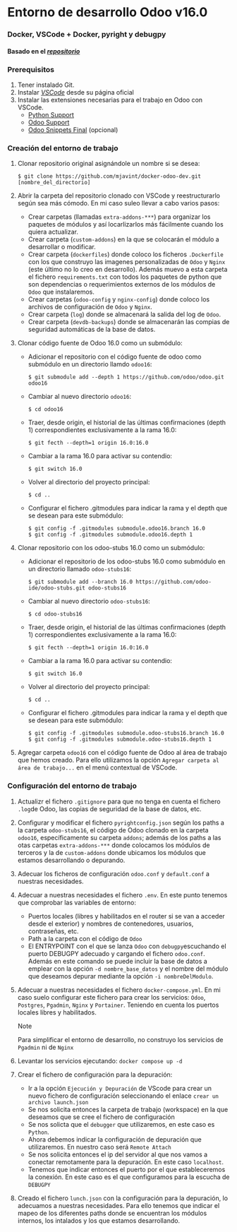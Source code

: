 # Entorno de desarrollo Odoo v16.0
### Docker, VSCode + Docker, pyright y debugpy
#### Basado en el _[repositorio](https://github.com/mjavint/docker-odoo-dev)_

### Prerequisitos

1. Tener instalado Git.
2. Instalar _[VSCode](https://code.visualstudio.com)_ desde su página oficial
3. Instalar las extensiones necesarias para el trabajo en Odoo con VSCode.
   - [Python Support](https://marketplace.visualstudio.com/items?itemName=donjayamanne.python-extension-pack)
   - [Odoo Support](https://marketplace.visualstudio.com/items?itemName=trinhanhngoc.vscode-odoo)
   - [Odoo Snippets Final](https://marketplace.visualstudio.com/items?itemName=mjavint.mjavint-odoo-snippets) (opcional)

### Creación del entorno de trabajo

1. Clonar repositorio original asignándole un nombre si se desea:

   ```
   $ git clone https://github.com/mjavint/docker-odoo-dev.git [nombre_del_directorio]
   ```

2. Abrir la carpeta del repositorio clonado con VSCode y reestructurarlo según sea más cómodo. En mi caso suleo llevar a cabo varios pasos:

   - Crear carpetas (llamadas `extra-addons-***`) para organizar los paquetes de módulos y así locarlizarlos más fácilmente cuando los quiera actualizar.
   - Crear carpeta (`custom-addons`) en la que se colocarán el módulo a desarrollar o modificar.
   - Crear carpeta (`dockerfiles`) donde coloco los ficheros `.Dockerfile` con los que construyo las imagenes personalizadas de `Odoo` y `Nginx` (este último no lo creo en desarrollo). Además muevo a esta carpeta el fichero `requirements.txt` con todos los paquetes de python que son dependencias o requerimientos externos de los módulos de `Odoo` que instalaremos.
   - Crear carpetas (`odoo-config` y `nginx-config`) donde coloco los archivos de configuración de `Odoo` y `Nginx`.
   - Crear carpeta (`log`) donde se almacenará la salida del log de `Odoo`.
   - Crear carpeta (`devdb-backups`) donde se almacenarán las compias de seguridad automáticas de la base de datos.

3. Clonar código fuente de Odoo 16.0 como un submódulo:

   - Adicionar el repositorio con el código fuente de odoo como submódulo en un directorio llamdo `odoo16`:

     ```
     $ git submodule add --depth 1 https://github.com/odoo/odoo.git odoo16
     ```

   - Cambiar al nuevo directorio `odoo16`:

     ```
     $ cd odoo16
     ```

   - Traer, desde origin, el historial de las últimas confirmaciones (depth 1) correspondientes exclusivamente a la rama 16.0:

      ```
      $ git fecth --depth=1 origin 16.0:16.0
      ```

   - Cambiar a la rama 16.0 para activar su contendio:

     ```
     $ git switch 16.0
     ```

   - Volver al directorio del proyecto principal:

     ```
     $ cd ..
     ```

   - Configurar el fichero .gitmodules para indicar la rama y el depth que se desean para este submódulo:

     ```
     $ git config -f .gitmodules submodule.odoo16.branch 16.0
     $ git config -f .gitmodules submodule.odoo16.depth 1
     ```

4. Clonar repositorio con los odoo-stubs 16.0 como un submódulo:

   - Adicionar el repositorio de los odoo-stubs 16.0 como submódulo en un directorio llamado `odoo-stubs16`:

     ```
     $ git submodule add --branch 16.0 https://github.com/odoo-ide/odoo-stubs.git odoo-stubs16
     ```

   - Cambiar al nuevo directorio `odoo-stubs16`:

     ```
     $ cd odoo-stubs16
     ```

   - Traer, desde origin, el historial de las últimas confirmaciones (depth 1) correspondientes exclusivamente a la rama 16.0:

     ```
     $ git fecth --depth=1 origin 16.0:16.0
     ```

   - Cambiar a la rama 16.0 para activar su contendio:

     ```
     $ git switch 16.0
     ```

   - Volver al directorio del proyecto principal:

     ```
     $ cd ..
     ```

   - Configurar el fichero .gitmodules para indicar la rama y el depth que se desean para este submódulo:

     ```
     $ git config -f .gitmodules submodule.odoo-stubs16.branch 16.0
     $ git config -f .gitmodules submodule.odoo-stubs16.depth 1
     ```

5. Agregar carpeta `odoo16` con el código fuente de Odoo al área de trabajo que hemos creado. Para ello utilizamos la opción `Agregar carpeta al área de trabajo...` en el menú contextual de VSCode.

### Configuración del entorno de trabajo

1. Actualizr el fichero `.gitignore` para que no tenga en cuenta el fichero `.log`de Odoo, las copias de seguridad de la base de datos, etc.
2. Configurar y modificar el fichero `pyrightconfig.json` según los paths a la carpeta `odoo-stubs16`, el código de Odoo clonado en la carpeta `odoo16`, específicamente su carpeta `addons`; además de los paths a las otas carpetas `extra-addons-***` donde colocamos los módulos de terceros y la de `custom-addons` donde ubicamos los módulos que estamos desarrollando o depurando.
3. Adecuar los ficheros de configuración `odoo.conf` y `default.conf` a nuestras necesidades.
4. Adecuar a nuestras necesidades el fichero `.env`. En este punto tenemos que comprobar las variables de entorno:
   - Puertos locales (libres y habilitados en el router si se van a acceder desde el exterior) y nombres de contenedores, usuarios, contraseñas, etc.
   - Path a la carpeta con el código de `Odoo`
   - El ENTRYPOINT con el que se lanza `Odoo` con  `debugpy`escuchando el puerto DEBUGPY adecuado y cargando el fichero `odoo.conf`. 
   Además en este comando se puede incluir la base de datos a emplear con la opción `-d nombre_base_datos` y el nombre del módulo que deseamos depurar mediante la opción `-i nombreDelModulo`.
5. Adecuar a nuestras necesidades el fichero   `docker-compose.yml`. En mi caso suelo configurar este fichero para crear los servicios: `Odoo`, `Postgres`, `Pgadmin`, `Nginx` y `Portainer`. Teniendo en cuenta los puertos locales libres y habilitados.

   > [!NOTE]
   >
   > Para simplificar el entorno de desarrollo, no construyo los servicios de `Pgadmin` ni de `Nginx` 

6. Levantar los servicios ejecutando:
`docker compose up -d`
7. Crear el fichero de configuración para la depuración:
   - Ir a la opción `Ejecución y Depuración` de VScode para crear un nuevo fichero de configuración seleccionando el enlace `crear un archivo launch.json`
   - Se nos solicita entonces la carpeta de trabajo (workspace) en la que deseamos que se cree      el fichero de configuración
   - Se nos solicta que el `debugger` que utilizaremos, en este caso es `Python`.
   - Ahora debemos indicar la configuración de depuración que utilizaremos. En nuestro caso será `Remote Attach`
   - Se nos solicita entonces el ip del servidor al que nos vamos a conectar remotamente para la depuración. En este caso `localhost`.
   - Tenemos que indicar entonces el puerto por el que estableceremos la conexión. En este caso es el que configuramos para la escucha de `DEBUGPY`
8. Creado el fichero `lunch.json` con la configuración para la depuración, lo adecuamos a nuestras necesidades. Para ello tenemos que indicar el mapeo de los diferentes paths donde se encuentran los módulos internos, los intalados y los que estamos desarrollando.  
